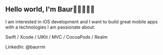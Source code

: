## Hello world, I'm Baur👋🏽👨🏽‍💻

I am interested in iOS development and I want to build great mobile apps with a technologies I am passionate about:

Swift / Xcode / UIKit / MVC / CocoaPods / Realm

LinkedIn: @baurrm
